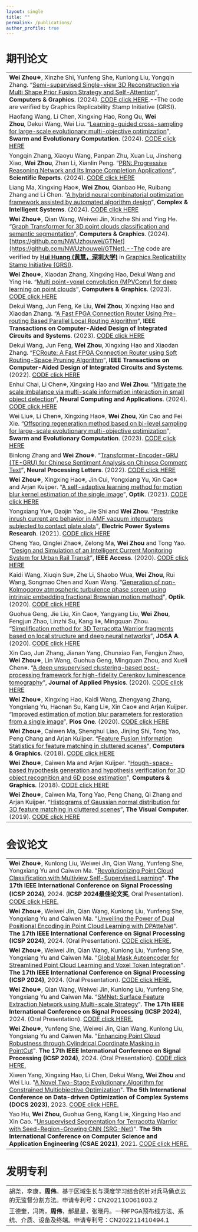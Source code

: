 ```yaml
---
layout: single
title: ""
permalink: /publications/
author_profile: true
---
```

期刊论文
===

| |
| :---- |
|**Wei Zhou※**, Xinzhe Shi, Yunfeng She, Kunlong Liu, Yongqin Zhang. “[Semi-supervised Single-view 3D Reconstruction via Multi Shape Prior Fusion Strategy and Self-Attention]( )”, **Computers & Graphics**. (2024). [CODE click HERE]( ).--The code are verified by Graphics Replicability Stamp Initiative (GRSI).|.
|Haofang Wang, Li Chen, Xingxing Hao, Rong Qu, **Wei Zhou**, Dekui Wang, Wei Liu. “[Learning-guided cross-sampling for large-scale evolutionary multi-objective optimization]( )”, **Swarm and Evolutionary Computation**. (2024). [CODE click HERE]( ) |
|Yongqin Zhang, Xiaoyu Wang, Panpan Zhu, Xuan Lu, Jinsheng Xiao, **Wei Zhou**, Zhan Li, Xianlin Peng. “[PRN: Progressive Reasoning Network and Its Image Completion Applications]( )”, **Scientific Reports**. (2024). [CODE click HERE]( ) |
|Liang Ma, Xingxing Hao※, **Wei Zhou**, Qianbao He, Ruibang Zhang and Li Chen. “[A hybrid neural combinatorial optimization framework assisted by automated algorithm design]( )”, **Complex & Intelligent Systems**. (2024). [CODE click HERE]( ) |
|**Wei Zhou※**, Qian Wang, Weiwei Jin, Xinzhe Shi and Ying He. “[Graph Transformer for 3D point clouds classification and semantic segmentation]( )”, **Computers & Graphics**. (2024). [https://github.com/NWUzhouwei/GTNet](https://github.com/NWUzhouwei/GTNet).--The code are verified by **[Hui Huang (黄慧，深圳大学)](https://vcc.tech/~huihuang)** in [Graphics Replicability Stamp Initiative (GRSI)](https://www.replicabilitystamp.org/#https-github-com-nwuzhouwei-gtnet).|.
|**Wei Zhou※**, Xiaodan Zhang, Xingxing Hao, Dekui Wang and Ying He. “[Multi point-voxel convolution (MPVConv) for deep learning on point clouds]( )”, **Computers & Graphics**. (2023). [CODE click HERE]( ) |
|Dekui Wang, Jun Feng, Ke Liu, **Wei Zhou**, Xingxing Hao and Xiaodan Zhang. “[A Fast FPGA Connection Router Using Pre-routing Based Parallel Local Routing Algorithm]( )”, **IEEE Transactions on Computer-Aided Design of Integrated Circuits and Systems**. (2023). [CODE click HERE]( ) |
|Dekui Wang, Jun Feng, **Wei Zhou**, Xingxing Hao and Xiaodan Zhang. “[FCRoute: A Fast FPGA Connection Router using Soft Routing-Space Pruning Algorithm]( )”, **IEEE Transactions on Computer-Aided Design of Integrated Circuits and Systems**. (2022). [CODE click HERE]( ) |
|Enhui Chai, Li Chen※, Xingxing Hao and **Wei Zhou**. “[Mitigate the scale imbalance via multi-scale information interaction in small object detection]( )”, **Neural Computing and Applications**. (2024). [CODE click HERE]( ) |
|Wei Liu※, Li Chen※, Xingxing Hao※, **Wei Zhou**, Xin Cao and Fei Xie. “[Offspring regeneration method based on bi-level sampling for large-scale evolutionary multi-objective optimization]( )”, **Swarm and Evolutionary Computation**. (2023). [CODE click HERE]( ) |
|Binlong Zhang and **Wei Zhou※**. “[Transformer-Encoder-GRU (TE-GRU) for Chinese Sentiment Analysis on Chinese Comment Text]( )”, **Neural Processing Letters**. (2022). [CODE click HERE]( ) |
|**Wei Zhou※**, Xingxing Hao※, Jin Cui, Yongxiang Yu, Xin Cao※ and Arjan Kuijper. “[A self-adaptive learning method for motion blur kernel estimation of the single image]( )”, **Optik**. (2021). [CODE click HERE]( ) |
|Yongxiang Yu※, Daojin Yao,, Jie Shi and **Wei Zhou**. “[Prestrike inrush current arc behavior in AMF vacuum interrupters subjected to contact plate slots]( )”, **Electric Power Systems Research**. (2021). [CODE click HERE]( ) |
|Cheng Yao, Qinglei Zhao※, Zelong Ma, **Wei Zhou** and Tong Yao. “[Design and Simulation of an Intelligent Current Monitoring System for Urban Rail Transit]( )”, **IEEE Access**. (2020). [CODE click HERE]( ) |
|Kaidi Wang, Xiuqin Su※, Zhe Li, Shaobo Wua, **Wei Zhou**, Rui Wang, Songmao Chen and Xuan Wang. “[Generation of non-Kolmogorov atmospheric turbulence phase screen using intrinsic embedding fractional Brownian motion method]( )”, **Optik**. (2020). [CODE click HERE]( ) |
|Guohua Geng, Jie Liu, Xin Cao※, Yangyang Liu, **Wei Zhou**, Fengjun Zhao, Linzhi Su, Kang li※, Mingquan Zhou. “[Simplification method for 3D Terracotta Warrior fragments based on local structure and deep neural networks]( )”, **JOSA A**. (2020). [CODE click HERE]( ) |
|Xin Cao, Jun Zhang, Jianan Yang, Chunxiao Fan, Fengjun Zhao, **Wei Zhou※**, Lin Wang, Guohua Geng, Mingquan Zhou, and Xueli Chen※. “[A deep unsupervised clustering-based post-processing framework for high-fidelity Cerenkov luminescence tomography]( )”, **Journal of Applied Physics**. (2020). [CODE click HERE]( ) |
|**Wei Zhou※**, Xingxing Hao, Kaidi Wang, Zhengyang Zhang, Yongxiang Yu, Haonan Su, Kang Li※, Xin Cao※ and Arjan Kuijper. “[Improved estimation of motion blur parameters for restoration from a single image]( )”, **Plos One**. (2020). [CODE click HERE]( ) |
|**Wei Zhou※**, Caiwen Ma, Shenghui Liao, Jinjing Shi, Tong Yao, Peng Chang and Arjan Kuijper. “[Feature Fusion Information Statistics for feature matching in cluttered scenes]( )”, **Computers & Graphics**. (2018). [CODE click HERE]( ) |
|**Wei Zhou※**, Caiwen Ma and Arjan Kuijper. “[Hough-space-based hypothesis generation and hypothesis verification for 3D object recognition and 6D pose estimation]( )”, **Computers & Graphics**. (2018). [CODE click HERE]( ) |
|**Wei Zhou※**, Caiwen Ma, Tong Yao, Peng Chang, Qi Zhang and Arjan Kuijper. “[Histograms of Gaussian normal distribution for 3D feature matching in cluttered scenes]( )”, **The Visual Computer**. (2019). [CODE click HERE]( ) |

会议论文
===

|  |
| :---- |
|**Wei Zhou※**, Kunlong Liu, Weiwei Jin, Qian Wang, Yunfeng She, Yongxiang Yu and Caiwen Ma. "[Revolutionizing Point Cloud Classification with Multiview Self-Supervised Learning]()". **The 17th lEEE International Conference on Signal Processing (ICSP 2024)**, 2024. (**ICSP 2024最佳论文奖**, Oral Presentation).  [CODE click HERE.]( )|
|**Wei Zhou※**, Weiwei Jin, Qian Wang, Kunlong Liu, Yunfeng She, Yongxiang Yu and Caiwen Ma. "[Unveiling the Power of Dual Positional Encoding in Point Cloud Learning with DPAtteNet]()". **The 17th lEEE International Conference on Signal Processing (ICSP 2024)**, 2024. (Oral Presentation).  [CODE click HERE.]( )|
|**Wei Zhou※**, Weiwei Jin, Qian Wang, Kunlong Liu, Yunfeng She, Yongxiang Yu and Caiwen Ma. "[Global Mask Autoencoder for Streamlined Point Cloud Learning and Voxel Token Integration]()". **The 17th lEEE International Conference on Signal Processing (ICSP 2024)**, 2024. (Oral Presentation).  [CODE click HERE.]( )|
|**Wei Zhou※**, Qian Wang, Weiwei Jin, Kunlong Liu, Yunfeng She, Yongxiang Yu and Caiwen Ma. "[SMNet: Surface Feature Extraction Network using Multi-scale Strategy]()". **The 17th lEEE International Conference on Signal Processing (ICSP 2024)**, 2024. (Oral Presentation).  [CODE click HERE.]( )|
|**Wei Zhou※**, Yunfeng She, Weiwei Jin, Qian Wang, Kunlong Liu, Yongxiang Yu and Caiwen Ma. "[Enhancing Point Cloud Robustness through Cylindrical Coordinate Masking in PointCut]()". **The 17th lEEE International Conference on Signal Processing (ICSP 2024)**, 2024. (Oral Presentation).  [CODE click HERE.]( )|
|Xiwen Yang, Xingxing Hao, Li Chen, Dekui Wang, **Wei Zhou** and Wei Liu. "[A Novel Two-Stage Evolutionary Algorithm for Constrained Multiobjective Optimization]()". **The 5th International Conference on Data-driven Optimization of Complex Systems (DOCS 2023)**, 2023. [CODE click HERE.]( )|
|Yao Hu, **Wei Zhou**, Guohua Geng, Kang Li※, Xingxing Hao and Xin Cao. "[Unsupervised Segmentation for Terracotta Warrior with Seed-Region-Growing CNN (SRG-Net)]()". **The 5th International Conference on Computer Science and Application Engineering (CSAE 2021)**, 2021.  [CODE click HERE.]( )|

发明专利
===

| |
| :---- |
| 胡尧，李康，**周伟**。基于区域生长与深度学习结合的针对兵马俑点云的无监督分割方法。申请专利号：CN202110061603.2  |
| 王德奎，冯筠，**周伟**，郝星星，张晓丹。一种FPGA预布线方法、系统、介质、设备及终端。申请专利号：CN202211410494.1  |
